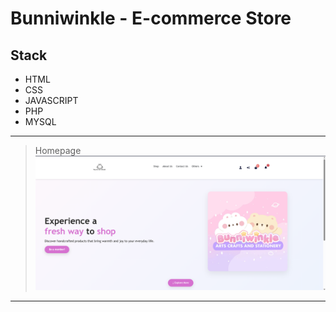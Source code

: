 # Bunniwinkle - E-commerce Store

## Stack
- HTML
- CSS
- JAVASCRIPT
- PHP
- MYSQL
---
>Homepage
![Customer Orders View](bunnscreenshot.png)
---
